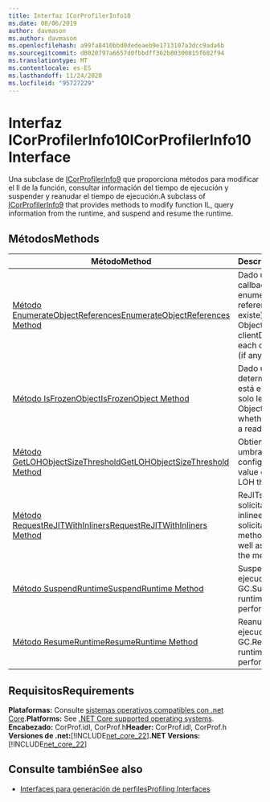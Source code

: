 ```yaml
---
title: Interfaz ICorProfilerInfo10
ms.date: 08/06/2019
author: davmason
ms.author: davmason
ms.openlocfilehash: a99fa8410bbd0dedeaeb9e1713107a3dcc9ada6b
ms.sourcegitcommit: d8020797a6657d0fbbdff362b80300815f682f94
ms.translationtype: MT
ms.contentlocale: es-ES
ms.lasthandoff: 11/24/2020
ms.locfileid: "95727229"
---
```

# <a name="icorprofilerinfo10-interface"></a><span data-ttu-id="84da7-102">Interfaz ICorProfilerInfo10</span><span class="sxs-lookup"><span data-stu-id="84da7-102">ICorProfilerInfo10 Interface</span></span>

<span data-ttu-id="84da7-103">Una subclase de [ICorProfilerInfo9](icorprofilerinfo9-interface.md) que proporciona métodos para modificar el Il de la función, consultar información del tiempo de ejecución y suspender y reanudar el tiempo de ejecución.</span><span class="sxs-lookup"><span data-stu-id="84da7-103">A subclass of [ICorProfilerInfo9](icorprofilerinfo9-interface.md) that provides methods to modify function IL, query information from the runtime, and suspend and resume the runtime.</span></span>

## <a name="methods"></a><span data-ttu-id="84da7-104">Métodos</span><span class="sxs-lookup"><span data-stu-id="84da7-104">Methods</span></span>  

| <span data-ttu-id="84da7-105">Método</span><span class="sxs-lookup"><span data-stu-id="84da7-105">Method</span></span>|<span data-ttu-id="84da7-106">Descripción</span><span class="sxs-lookup"><span data-stu-id="84da7-106">Description</span></span>|  
| ------------|-----------------|  
|[<span data-ttu-id="84da7-107">Método EnumerateObjectReferences</span><span class="sxs-lookup"><span data-stu-id="84da7-107">EnumerateObjectReferences Method</span></span>](icorprofilerinfo10-enumerateobjectreferences-method.md)|<span data-ttu-id="84da7-108">Dado un ObjectID, callback y clientData, enumera cada referencia de objeto (si existe).</span><span class="sxs-lookup"><span data-stu-id="84da7-108">Given an ObjectID, callback and clientData, enumerates each object reference (if any).</span></span> |
|[<span data-ttu-id="84da7-109">Método IsFrozenObject</span><span class="sxs-lookup"><span data-stu-id="84da7-109">IsFrozenObject Method</span></span>](icorprofilerinfo10-isfrozenobject-method.md)|<span data-ttu-id="84da7-110">Dado un ObjectID, determina si el objeto está en un segmento de solo lectura.</span><span class="sxs-lookup"><span data-stu-id="84da7-110">Given an ObjectID, determines whether the object is in a read-only segment.</span></span> |
|[<span data-ttu-id="84da7-111">Método GetLOHObjectSizeThreshold</span><span class="sxs-lookup"><span data-stu-id="84da7-111">GetLOHObjectSizeThreshold Method</span></span>](icorprofilerinfo10-getlohobjectsizethreshold-method.md)|<span data-ttu-id="84da7-112">Obtiene el valor del umbral de montón configurado.</span><span class="sxs-lookup"><span data-stu-id="84da7-112">Gets the value of the configured LOH threshold.</span></span> |
|[<span data-ttu-id="84da7-113">Método RequestReJITWithInliners</span><span class="sxs-lookup"><span data-stu-id="84da7-113">RequestReJITWithInliners Method</span></span>](icorprofilerinfo10-requestrejitwithinliners-method.md)| <span data-ttu-id="84da7-114">ReJITs los métodos solicitados, así como los inlineers de los métodos solicitados.</span><span class="sxs-lookup"><span data-stu-id="84da7-114">ReJITs the methods requested, as well as any inliners of the methods requested.</span></span>  |
|[<span data-ttu-id="84da7-115">Método SuspendRuntime</span><span class="sxs-lookup"><span data-stu-id="84da7-115">SuspendRuntime Method</span></span>](icorprofilerinfo10-suspendruntime-method.md)| <span data-ttu-id="84da7-116">Suspende el tiempo de ejecución sin realizar un GC.</span><span class="sxs-lookup"><span data-stu-id="84da7-116">Suspends the runtime without performing a GC.</span></span> |
|[<span data-ttu-id="84da7-117">Método ResumeRuntime</span><span class="sxs-lookup"><span data-stu-id="84da7-117">ResumeRuntime Method</span></span>](icorprofilerinfo10-resumeruntime-method.md)| <span data-ttu-id="84da7-118">Reanuda el tiempo de ejecución sin realizar un GC.</span><span class="sxs-lookup"><span data-stu-id="84da7-118">Resumes the runtime without performing a GC.</span></span> |

## <a name="requirements"></a><span data-ttu-id="84da7-119">Requisitos</span><span class="sxs-lookup"><span data-stu-id="84da7-119">Requirements</span></span>  

<span data-ttu-id="84da7-120">**Plataformas:** Consulte [sistemas operativos compatibles con .net Core](../../../core/install/windows.md?pivots=os-windows).</span><span class="sxs-lookup"><span data-stu-id="84da7-120">**Platforms:** See [.NET Core supported operating systems](../../../core/install/windows.md?pivots=os-windows).</span></span>  
<span data-ttu-id="84da7-121">**Encabezado:** CorProf.idl, CorProf.h</span><span class="sxs-lookup"><span data-stu-id="84da7-121">**Header:** CorProf.idl, CorProf.h</span></span>  
<span data-ttu-id="84da7-122">**Versiones de .net:**[!INCLUDE[net_core_22](../../../../includes/net-core-30-md.md)]</span><span class="sxs-lookup"><span data-stu-id="84da7-122">**.NET Versions:** [!INCLUDE[net_core_22](../../../../includes/net-core-30-md.md)]</span></span>

## <a name="see-also"></a><span data-ttu-id="84da7-123">Consulte también</span><span class="sxs-lookup"><span data-stu-id="84da7-123">See also</span></span>

- [<span data-ttu-id="84da7-124">Interfaces para generación de perfiles</span><span class="sxs-lookup"><span data-stu-id="84da7-124">Profiling Interfaces</span></span>](profiling-interfaces.md)

